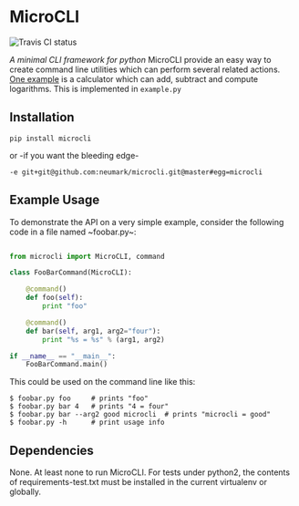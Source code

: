 MicroCLI
==========
![Travis CI status](https://travis-ci.org/neumark/microcli.svg)

*A minimal CLI framework for python*
MicroCLI provide an easy way to create command line utilities
which can perform several related actions. [One example](https://github.com/neumark/microcli/blob/master/example.py) is a calculator which can add, subtract and 
compute logarithms. This is implemented in ```example.py```

Installation
---

```
pip install microcli
```

or -if you want the bleeding edge-

```
-e git+git@github.com:neumark/microcli.git@master#egg=microcli

```

Example Usage
---
To demonstrate the API on a very simple example, consider
the following code in a file named ~foobar.py~:

```python

from microcli import MicroCLI, command

class FooBarCommand(MicroCLI):

    @command()
    def foo(self):
        print "foo"

    @command()
    def bar(self, arg1, arg2="four"):
        print "%s = %s" % (arg1, arg2)

if __name__ == "__main__":
    FooBarCommand.main()
```

This could be used on the command line like this:

```
$ foobar.py foo     # prints "foo"
$ foobar.py bar 4   # prints "4 = four"
$ foobar.py bar --arg2 good microcli  # prints "microcli = good"
$ foobar.py -h      # print usage info
```

Dependencies
---
None. At least none to run MicroCLI. For tests under python2, the contents of requirements-test.txt must be installed in the current virtualenv or globally.
